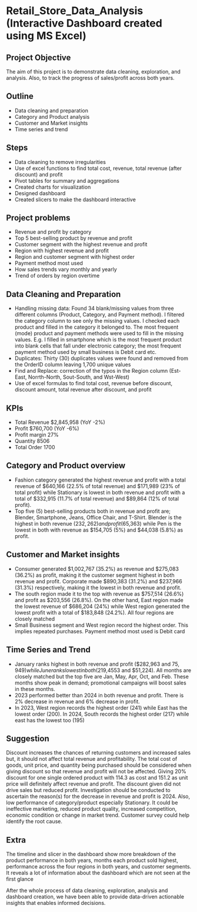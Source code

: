 # Retail_Store_Data_Analysis (Interactive Dashboard created using MS Excel)

## Project Objective
The aim of this project is to demonstrate data cleaning, exploration, and analysis. Also, to track the progress of sales/profit across both years.

## Outline
- Data cleaning and preparation	
- Category and Product analysis
- Customer and Market insights
- Time series and trend

## Steps
- Data cleaning to remove irregularities
- Use of excel functions to find total cost, revenue, total revenue (after discount) and profit
- Pivot tables for summary and aggregations
- Created charts for visualization
- Designed dashboard
- Created slicers to make the dashboard interactive

## Project problems
- Revenue and profit by category
- Top 5 best-selling product by revenue and profit
- Customer segment with the highest revenue and profit
- Region with highest revenue and profit
- Region and customer segment with highest order
- Payment method most used
- How sales trends vary monthly and yearly
- Trend of orders by region overtime

## Data Cleaning and Preparation
- Handling missing data: Found 34 blank/missing values from three different columns (Product, Category, and Payment method). I filtered the category column to see only the missing values. I checked each product and filled in the category it belonged to. The most frequent (mode) product and payment methods were used to fill in the missing values. E.g. I filled in smartphone which is the most frequent product into blank cells that fall under electronic category; the most frequent payment method used by small business is Debit card etc.  
- Duplicates: Thirty (30) duplicates values were found and removed from the OrderID column leaving 1,700 unique values
- Find and Replace: correction of the typos in the Region column (Est-East, Norrth-North, Sout-South, and Wst-West)
- Use of excel formulas to find total cost, revenue before discount, discount amount, total revenue after discount, and profit

## KPIs
- Total Revenue	$2,845,958 (YoY -2%)
- Profit		$760,700 (YoY -6%)
- Profit margin	27%
- Quantity	8506
- Total Order	1700

## Category and Product overview
- Fashion category generated the highest revenue and profit with a total revenue of $640,166 (22.5% of total revenue) and $171,989 (23% of total profit) while Stationary is lowest in both revenue and profit with a total of $332,915 (11.7% of total revenue) and $89,864 (12% of total profit). 
- Top five (5) best-selling products both in revenue and profit are; Blender, Smartphone, Jeans, Office Chair, and T-Shirt. Blender is the highest in both revenue ($232,262) and profit ($65,363) while Pen is the lowest in both with revenue as $154,705 (5%) and $44,038 (5.8%) as profit.

## Customer and Market insights
- Consumer generated $1,002,767 (35.2%) as revenue and $275,083 (36.2%) as profit, making it the customer segment highest in both revenue and profit. Corporate made $890,383 (31.2%) and $237,966 (31.3%) respectively, making it the lowest in both revenue and profit.
- The south region made it to the top with revenue as $757,514 (26.6%) and profit as $203,556 (26.8%). On the other hand, East region made the lowest revenue of $686,204 (24%) while West region generated the lowest profit with a total of $183,848 (24.2%). All four regions are closely matched
- Small Business segment and West region record the highest order. This implies repeated purchases. 
Payment method most used is Debit card

## Time Series and Trend
- January ranks highest in both revenue and profit ($282,963 and $75,949) while June ranks lowest in both ($219,4553 and $51,224). All months are closely matched but the top five are Jan, May, Apr, Oct, and Feb. These months show peak in demand; promotional campaigns will boost sales in these months.
- 2023 performed better than 2024 in both revenue and profit. There is 2% decrease in revenue and 6% decrease in profit.
- In 2023, West region records the highest order (241) while East has the lowest order (200). In 2024, South records the highest order (217) while east has the lowest too (195)

## Suggestion
Discount increases the chances of returning customers and increased sales but, it should not affect total revenue and profitability. The total cost of goods, unit price, and quantity being purchased should be considered when giving discount so that revenue and profit will not be affected. Giving 20% discount for one single ordered product with 114.3 as cost and 151.2 as unit price will definitely affect revenue and profit. The discount given did not drive sales but reduced profit.
Investigation should be conducted to ascertain the reason(s) for the decrease in revenue and profit is 2024. Also, low performance of category/product especially Stationary. It could be ineffective marketing, reduced product quality, increased competition, economic condition or change in market trend. Customer survey could help identify the root cause.

## Extra 
The timeline and slicer in the dashboard show more breakdown of the product performance in both years, months each product sold highest, performance across the four regions in both years, and customer segments. It reveals a lot of information about the dashboard which are not seen at the first glance  

After the whole process of data cleaning, exploration, analysis and dashboard creation, we have been able to provide data-driven actionable insights that enables informed decisions.


